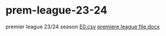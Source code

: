 # prem-league-23-24
premier league 23/24 season
[E0.csv](https://github.com/user-attachments/files/17233051/E0.csv)
[premiere league file.docx](https://github.com/user-attachments/files/17233088/premiere.league.file.docx)
